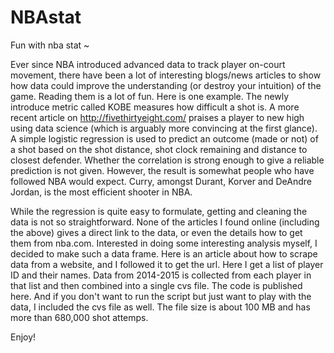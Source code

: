 # NBAstat
Fun with nba stat ~

Ever since NBA introduced advanced data to track player on-court movement, there have been a lot of interesting blogs/news articles to show how data could improve the understanding (or destroy your intuition) of the game. Reading them is a lot of fun. Here is one example. The newly introduce metric called KOBE measures how difficult a shot is. A more recent article on http://fivethirtyeight.com/ praises a player to new high using data science (which is arguably more convincing at the first glance). A simple logistic regression is used to predict an outcome (made or not) of a shot based on the shot distance, shot clock remaining and distance to closest defender. Whether the correlation is strong enough to give a reliable prediction is not given. However, the result is somewhat people who have followed NBA would expect. Curry, amongst Durant, Korver and DeAndre Jordan, is the most efficient shooter in NBA.

While the regression is quite easy to formulate, getting and cleaning the data is not so straightforward. None of the articles I found online (including the above) gives a direct link to the data, or even the details how to get them from nba.com. Interested in doing some interesting analysis myself, I decided to make such a data frame. Here is an article about how to scrape data from a website, and I followed it to get the url. Here I get a list of player ID and their names. Data from 2014-2015 is collected from each player in that list and then combined into a single cvs file. The code is published here. And if you don't want to run the script but just want to play with the data, I included the cvs file as well. The file size is about 100 MB and has more than 680,000 shot attemps.

Enjoy!